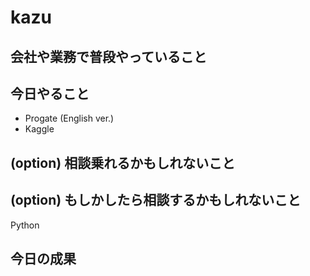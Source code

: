 # kazu

## 会社や業務で普段やっていること

## 今日やること
- Progate (English ver.)
- Kaggle

## (option) 相談乗れるかもしれないこと


## (option) もしかしたら相談するかもしれないこと
Python

## 今日の成果
